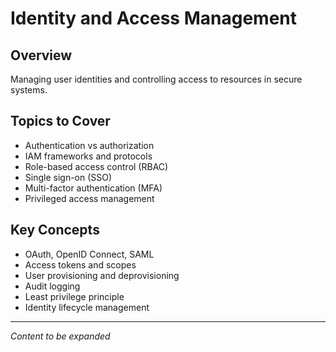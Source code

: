 # Identity and Access Management

## Overview
Managing user identities and controlling access to resources in secure systems.

## Topics to Cover
- Authentication vs authorization
- IAM frameworks and protocols
- Role-based access control (RBAC)
- Single sign-on (SSO)
- Multi-factor authentication (MFA)
- Privileged access management

## Key Concepts
- OAuth, OpenID Connect, SAML
- Access tokens and scopes
- User provisioning and deprovisioning
- Audit logging
- Least privilege principle
- Identity lifecycle management

---
*Content to be expanded* 